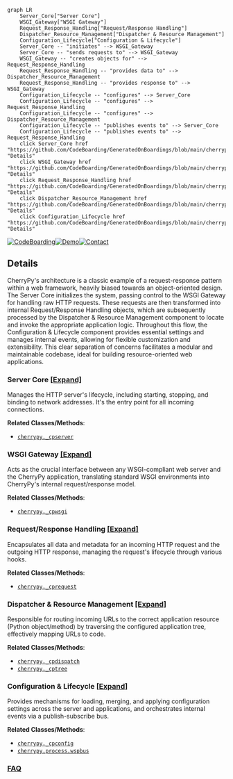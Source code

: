 ```mermaid
graph LR
    Server_Core["Server Core"]
    WSGI_Gateway["WSGI Gateway"]
    Request_Response_Handling["Request/Response Handling"]
    Dispatcher_Resource_Management["Dispatcher & Resource Management"]
    Configuration_Lifecycle["Configuration & Lifecycle"]
    Server_Core -- "initiates" --> WSGI_Gateway
    Server_Core -- "sends requests to" --> WSGI_Gateway
    WSGI_Gateway -- "creates objects for" --> Request_Response_Handling
    Request_Response_Handling -- "provides data to" --> Dispatcher_Resource_Management
    Request_Response_Handling -- "provides response to" --> WSGI_Gateway
    Configuration_Lifecycle -- "configures" --> Server_Core
    Configuration_Lifecycle -- "configures" --> Request_Response_Handling
    Configuration_Lifecycle -- "configures" --> Dispatcher_Resource_Management
    Configuration_Lifecycle -- "publishes events to" --> Server_Core
    Configuration_Lifecycle -- "publishes events to" --> Request_Response_Handling
    click Server_Core href "https://github.com/CodeBoarding/GeneratedOnBoardings/blob/main/cherrypy/Server_Core.md" "Details"
    click WSGI_Gateway href "https://github.com/CodeBoarding/GeneratedOnBoardings/blob/main/cherrypy/WSGI_Gateway.md" "Details"
    click Request_Response_Handling href "https://github.com/CodeBoarding/GeneratedOnBoardings/blob/main/cherrypy/Request_Response_Handling.md" "Details"
    click Dispatcher_Resource_Management href "https://github.com/CodeBoarding/GeneratedOnBoardings/blob/main/cherrypy/Dispatcher_Resource_Management.md" "Details"
    click Configuration_Lifecycle href "https://github.com/CodeBoarding/GeneratedOnBoardings/blob/main/cherrypy/Configuration_Lifecycle.md" "Details"
```

[![CodeBoarding](https://img.shields.io/badge/Generated%20by-CodeBoarding-9cf?style=flat-square)](https://github.com/CodeBoarding/GeneratedOnBoardings)[![Demo](https://img.shields.io/badge/Try%20our-Demo-blue?style=flat-square)](https://www.codeboarding.org/demo)[![Contact](https://img.shields.io/badge/Contact%20us%20-%20contact@codeboarding.org-lightgrey?style=flat-square)](mailto:contact@codeboarding.org)

## Details

CherryPy's architecture is a classic example of a request-response pattern within a web framework, heavily biased towards an object-oriented design. The Server Core initializes the system, passing control to the WSGI Gateway for handling raw HTTP requests. These requests are then transformed into internal Request/Response Handling objects, which are subsequently processed by the Dispatcher & Resource Management component to locate and invoke the appropriate application logic. Throughout this flow, the Configuration & Lifecycle component provides essential settings and manages internal events, allowing for flexible customization and extensibility. This clear separation of concerns facilitates a modular and maintainable codebase, ideal for building resource-oriented web applications.

### Server Core [[Expand]](./Server_Core.md)
Manages the HTTP server's lifecycle, including starting, stopping, and binding to network addresses. It's the entry point for all incoming connections.


**Related Classes/Methods**:

- <a href="https://github.com/cherrypy/cherrypy/blob/main/cherrypy/_cpserver.py" target="_blank" rel="noopener noreferrer">`cherrypy._cpserver`</a>


### WSGI Gateway [[Expand]](./WSGI_Gateway.md)
Acts as the crucial interface between any WSGI-compliant web server and the CherryPy application, translating standard WSGI environments into CherryPy's internal request/response model.


**Related Classes/Methods**:

- <a href="https://github.com/cherrypy/cherrypy/blob/main/cherrypy/_cpwsgi.py" target="_blank" rel="noopener noreferrer">`cherrypy._cpwsgi`</a>


### Request/Response Handling [[Expand]](./Request_Response_Handling.md)
Encapsulates all data and metadata for an incoming HTTP request and the outgoing HTTP response, managing the request's lifecycle through various hooks.


**Related Classes/Methods**:

- <a href="https://github.com/cherrypy/cherrypy/blob/main/cherrypy/_cprequest.py" target="_blank" rel="noopener noreferrer">`cherrypy._cprequest`</a>


### Dispatcher & Resource Management [[Expand]](./Dispatcher_Resource_Management.md)
Responsible for routing incoming URLs to the correct application resource (Python object/method) by traversing the configured application tree, effectively mapping URLs to code.


**Related Classes/Methods**:

- <a href="https://github.com/cherrypy/cherrypy/blob/main/cherrypy/_cpdispatch.py" target="_blank" rel="noopener noreferrer">`cherrypy._cpdispatch`</a>
- <a href="https://github.com/cherrypy/cherrypy/blob/main/cherrypy/_cptree.py" target="_blank" rel="noopener noreferrer">`cherrypy._cptree`</a>


### Configuration & Lifecycle [[Expand]](./Configuration_Lifecycle.md)
Provides mechanisms for loading, merging, and applying configuration settings across the server and applications, and orchestrates internal events via a publish-subscribe bus.


**Related Classes/Methods**:

- <a href="https://github.com/cherrypy/cherrypy/blob/main/cherrypy/_cpconfig.py" target="_blank" rel="noopener noreferrer">`cherrypy._cpconfig`</a>
- <a href="https://github.com/cherrypy/cherrypy/blob/main/cherrypy/process/wspbus.py" target="_blank" rel="noopener noreferrer">`cherrypy.process.wspbus`</a>




### [FAQ](https://github.com/CodeBoarding/GeneratedOnBoardings/tree/main?tab=readme-ov-file#faq)